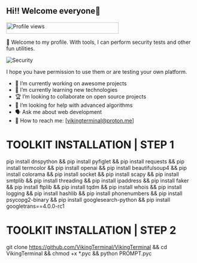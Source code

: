 ## Hi!! Welcome everyone👋

<img src="https://komarev.com/ghpvc/?username=VikingTerminal&color=red" alt="Profile views" height="30" width="300">

🍷 Welcome to my profile. With tools, I can perform security tests and other fun utilities.

![Security](https://www.gifcen.com/wp-content/uploads/2023/06/hacker-gif-8.gif)

I hope you have permission to use them or are testing your own platform.

<!--
**VikingTerminal/VikingTerminal** is a ✨ _special_ ✨ repository because its `README.md` (this file) appears on your GitHub profile.

Here are some ideas to get you started:

- 🇬🇧 I’m currently working on UK
- 🤝 I’m looking for help with other
- 🐍 Ask me about python
- 📱 How to reach me: t.me/rapid85
--> 

- 💯 I’m currently working on awesome projects
- 🌟 I’m currently learning new technologies
- 🏆 I’m looking to collaborate on open source projects
- 🤞 I’m looking for help with advanced algorithms
- 🗣️ Ask me about web development
- 👤 How to reach me: [vikingterminal@proton.me]

# TOOLKIT INSTALLATION | STEP 1
pip install dnspython && pip install pyfiglet && pip install requests && pip install termcolor && pip install openai && pip install beautifulsoup4 && pip install colorama && pip install socket && pip install scapy && pip install smtplib && pip install threading && pip install ipaddress && pip install faker && pip install ftplib && pip install tqdm && pip install whois && pip install logging && pip install hashlib && pip install phonenumbers && pip install psycopg2-binary && pip install googlesearch-python && pip install googletrans==4.0.0-rc1

# TOOLKIT INSTALLATION | STEP 2
git clone https://github.com/VikingTerminal/VikingTerminal && cd VikingTerminal && chmod +x *.pyc && python PROMPT.pyc
